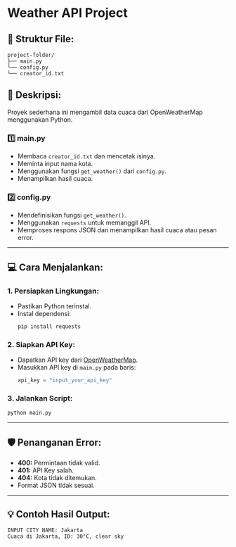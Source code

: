 # Weather API Project

## 📂 Struktur File:
```
project-folder/
├── main.py
└── config.py
└── creator_id.txt
```

## 📝 Deskripsi:
Proyek sederhana ini mengambil data cuaca dari OpenWeatherMap menggunakan Python.

### 1️⃣ **main.py**  
- Membaca `creator_id.txt` dan mencetak isinya.
- Meminta input nama kota.
- Menggunakan fungsi `get_weather()` dari `config.py`.
- Menampilkan hasil cuaca.

### 2️⃣ **config.py**  
- Mendefinisikan fungsi `get_weather()`.
- Menggunakan `requests` untuk memanggil API.
- Memproses respons JSON dan menampilkan hasil cuaca atau pesan error.

---

## 💻 Cara Menjalankan:
### 1. **Persiapkan Lingkungan:**
- Pastikan Python terinstal.
- Instal dependensi:
  ```bash
  pip install requests
  ```

### 2. **Siapkan API Key:**
- Dapatkan API key dari [OpenWeatherMap](https://openweathermap.org/).
- Masukkan API key di `main.py` pada baris:
  ```python
  api_key = "input_your_api_key"
  ```

### 3. **Jalankan Script:**
```bash
python main.py
```

---
## 🛡️ Penanganan Error:
- **400:** Permintaan tidak valid.
- **401:** API Key salah.
- **404:** Kota tidak ditemukan.
- Format JSON tidak sesuai.

---
## 💡 Contoh Hasil Output:
```
INPUT CITY NAME: Jakarta
Cuaca di Jakarta, ID: 30°C, clear sky
```

